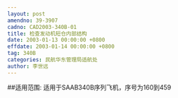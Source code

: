 ```yaml
---
layout: post
amendno: 39-3907
cadno: CAD2003-340B-01
title: 检查发动机短仓内部结构
date: 2003-01-13 00:00:00 +0800
effdate: 2003-01-14 00:00:00 +0800
tag: 340B
categories: 民航华东管理局适航处
author: 李世远
---
```


##适用范围:
适用于SAAB340B序列飞机，序号为160到459

